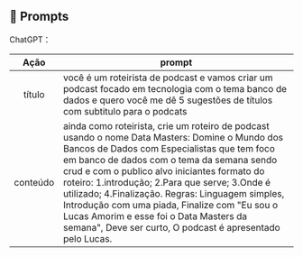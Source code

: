 ## 🧠 Prompts


ChatGPT：

|   Ação   | prompt                                                                                                                                                                                                                                                                         |
| :------: | ------------------------------------------------------------------------------------------------------------------------------------------------------------------------------------------------------------------------------------------------------------------------------ |
|  título  |você é um roteirista de podcast e vamos criar um podcast focado em tecnologia com o tema banco de dados e quero você me dê 5 sugestões de títulos com subtitulo para o podcats|
| conteúdo | ainda como roteirista, crie um roteiro de podcast usando o nome Data Masters: Domine o Mundo dos Bancos de Dados com Especialistas que tem foco em banco de dados com o tema da semana sendo crud e com o publico alvo iniciantes formato do roteiro: 1.introdução; 2.Para que serve; 3.Onde é utilizado; 4.Finalização. Regras: Linguagem simples, Introdução com uma piada, Finalize com "Eu sou o Lucas Amorim e esse foi o Data Masters da semana", Deve ser curto, O podcast é apresentado pelo Lucas.|

